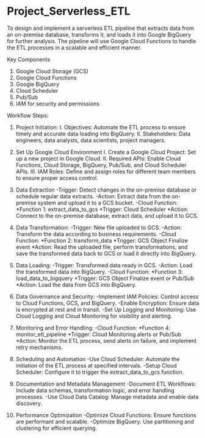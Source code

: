 # Project_Serverless_ETL
To design and implement a serverless ETL pipeline that extracts data from an on-premise database, transforms it, and loads it into Google BigQuery for further analysis. The pipeline will use Google Cloud Functions to handle the ETL processes in a scalable and efficient manner.

Key Components
1. Google Cloud Storage (GCS)
2. Google Cloud Functions
3. Google BigQuery
4. Cloud Scheduler
5. Pub/Sub
6. IAM for security and permissions

Workflow Steps:

1. Project Initiation:
   I. Objectives: Automate the ETL process to ensure timely and accurate data loading into BigQuery.
   II. Stakeholders: Data engineers, data analysts, data scientists, project managers.
   
2. Set Up Google Cloud Environment
   I. Create a Google Cloud Project: Set up a new project in Google Cloud.
   II. Required APIs: Enable Cloud Functions, Cloud Storage, BigQuery, Pub/Sub, and Cloud Scheduler APIs.
   III. IAM Roles: Define and assign roles for different team members to ensure proper access control.
   
3. Data Extraction
   -Trigger: Detect changes in the on-premise database or schedule regular data extracts.
   -Action: Extract data from the on-premise system and upload it to a GCS bucket.
   -Cloud Function:
        *Function 1: extract_data_to_gcs
        *Trigger: Cloud Scheduler
        *Action: Connect to the on-premise database, extract data, and upload it to GCS.
   
4. Data Transformation:
    -Trigger: New file uploaded to GCS.
    -Action: Transform the data according to business requirements.
    -Cloud Function:
        *Function 2: transform_data
        *Trigger: GCS Object Finalize event
        *Action: Read the uploaded file, perform transformations, and save the transformed data back to GCS or load it directly into BigQuery.

5. Data Loading:
    -Trigger: Transformed data ready in GCS.
    -Action: Load the transformed data into BigQuery.
    -Cloud Function:
        *Function 3: load_data_to_bigquery
        *Trigger: GCS Object Finalize event or Pub/Sub
        *Action: Load the data from GCS into BigQuery.

6. Data Governance and Security:
    -Implement IAM Policies: Control access to Cloud Functions, GCS, and BigQuery.
    -Enable Encryption: Ensure data is encrypted at rest and in transit.
    -Set Up Logging and Monitoring: Use Cloud Logging and Cloud Monitoring for visibility and alerting.

7. Monitoring and Error Handling:
    -Cloud Function:
        *Function 4: monitor_etl_pipeline
        *Trigger: Cloud Monitoring alerts or Pub/Sub
        *Action: Monitor the ETL process, send alerts on failure, and implement retry mechanisms.
   
8. Scheduling and Automation
    -Use Cloud Scheduler: Automate the initiation of the ETL process at specified intervals.
    -Setup Cloud Scheduler: Configure it to trigger the extract_data_to_gcs function.

9. Documentation and Metadata Management
    -Document ETL Workflows: Include data schemas, transformation logic, and error handling processes.
    -Use Cloud Data Catalog: Manage metadata and enable data discovery.
   
10. Performance Optimization
    -Optimize Cloud Functions: Ensure functions are performant and scalable.
    -Optimize BigQuery: Use partitioning and clustering for efficient querying.

